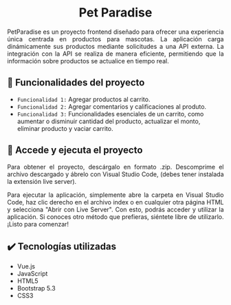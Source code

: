 <h1 align="center">Pet Paradise</h1> 

<p align="justify">PetParadise es un proyecto frontend diseñado para ofrecer una experiencia única centrada en productos para mascotas. La aplicación carga dinámicamente sus productos mediante solicitudes a una API externa. La integración con la API se realiza de manera eficiente, permitiendo que la información sobre productos se actualice en tiempo real.</p>

## :hammer: Funcionalidades del proyecto
* `Funcionalidad 1:` Agregar productos al carrito.
* `Funcionalidad 2:` Agregar comentarios y calificaciones al produto.
* `Funcionalidad 3:` Funcionalidades esenciales de un carrito, como aumentar o disminuir cantidad del producto, actualizar el monto, eliminar producto y vaciar carrito.

## 📁 Accede y ejecuta el proyecto
<p align="justify">Para obtener el proyecto, descárgalo en formato .zip. Descomprime el archivo descargado y ábrelo con Visual Studio Code, (debes tener instalada la extensión live server).</p> 

  <p align="justify">Para ejecutar la aplicación, simplemente abre la carpeta en Visual Studio Code, haz clic derecho en el archivo index o en cualquier otra página HTML y selecciona "Abrir con Live Server". Con esto, podrás acceder y utilizar la aplicación. Si conoces otro método que prefieras, siéntete libre de utilizarlo. ¡Listo para comenzar!</p>

## :heavy_check_mark: Tecnologías utilizadas
- Vue.js
- JavaScript
- HTML5
- Bootstrap 5.3
- CSS3
